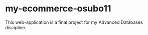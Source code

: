 ﻿# my-ecommerce-osubo11
This web-application is a final project for my Advanced Databases discipline.
